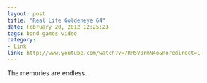 ```yaml
---
layout: post
title: "Real Life Goldeneye 64"
date: February 20, 2012 12:25:23
tags: bond games video
category:
- Link
link: http://www.youtube.com/watch?v=7RR5V0rmN4o&noredirect=1
---
```


The memories are endless.